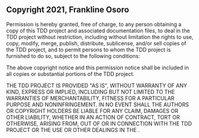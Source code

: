## Copyright 2021, Frankline Osoro

Permission is hereby granted, free of charge, to any person obtaining a copy of this TDD project and associated documentation files, to deal in the TDD project without restriction, including without limitation the rights to use, copy, modify, merge, publish, distribute, sublicense, and/or sell copies of the TDD project, and to permit persons to whom the TDD project is furnished to do so, subject to the following conditions:

The above copyright notice and this permission notice shall be included in all copies or substantial portions of the TDD project.

THE TDD PROJECT IS PROVIDED "AS IS", WITHOUT WARRANTY OF ANY KIND, EXPRESS OR IMPLIED, INCLUDING BUT NOT LIMITED TO THE WARRANTIES OF MERCHANTABILITY, FITNESS FOR A PARTICULAR PURPOSE AND NONINFRINGEMENT. IN NO EVENT SHALL THE AUTHORS OR COPYRIGHT HOLDERS BE LIABLE FOR ANY CLAIM, DAMAGES OR OTHER LIABILITY, WHETHER IN AN ACTION OF CONTRACT, TORT OR OTHERWISE, ARISING FROM, OUT OF OR IN CONNECTION WITH THE TDD PROJECT OR THE USE OR OTHER DEALINGS IN THE .
